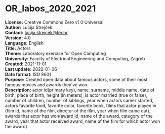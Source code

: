 # OR_labos_2020_2021

**License:** Creative Commons Zero v1.0 Universal<br>
**Author:** Lucija Strejček<br>
**Contact:** lucija.strejcek@fer.hr<br>
**Version:** 4.0<br>
**Language:** English<br>
**Title:** Actors<br>
**Theme:** Laboratory exercise for Open Computing<br>
**University:** Faculty of Electrical Engineering and Computing, Zagreb<br>
**Created:** 2021-11-01<br>
**Last update:** 2022-01-06<br>
**Date format:** ISO 8601<br>
**Purpose:** Created open data about famous actors, some of their most famous movies and awards they've won.<br>
**Description:** actor id(primary key), name, surname, middle name, date of birth, place of birth, height (in meters), is actor married (true or false), number of children, number of siblings, year when actors career started, actors favorite food, favorite color, favorite book, films that actor played in (film id, name of the film, director of the film, year when film came out), awards that actor has won(award id, name of the award, category of the award, year that actor received award, name of the film for which actor won the award)

